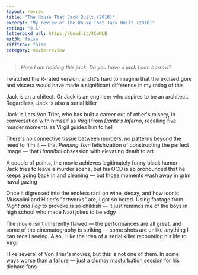 ```yaml
---
layout: review
title: "The House That Jack Built (2018)"
excerpt: "My review of The House That Jack Built (2018)"
rating: "2.5"
letterboxd_url: https://boxd.it/4CeMLB
mst3k: false
rifftrax: false
category: movie-review
---
```


<blockquote><i>Here I am holding this jack. Do you have a jack I can borrow?</i></blockquote>I watched the R-rated version, and it's hard to imagine that the excised gore and viscera would have made a significant difference in my rating of this

Jack is an architect. Or Jack is an engineer who aspires to be an architect. Regardless, Jack is also a serial killer

Jack is Lars Von Trier, who has built a career out of other's misery, in conversation with himself as Virgil from <i>Dante's Inferno</i>, recalling five murder moments as Virgil guides him to hell

There's no connective tissue between murders, no patterns beyond the need to film it — that <i>Peeping Tom</i> fetishization of constructing the perfect image — that <i>Hannibal</i> obsession with elevating death to art

A couple of points, the movie achieves legitimately funny black humor — Jack tries to leave a murder scene, but his OCD is so pronounced that he keeps going back in and cleaning — but those moments wash away in grim naval gazing

Once it digressed into the endless rant on wine, decay, and how iconic Mussolini and Hitler's "artworks" are, I got so bored. Using footage from <i>Night and Fog</i> to provoke is so childish — it just reminds me of the boys in high school who made Nazi jokes to be edgy

The movie isn't inherently flawed — the performances are all great, and some of the cinematography is striking — some shots are unlike anything I can recall seeing. Also, I like the idea of a serial killer recounting his life to Virgil

I like several of Von Trier's movies, but this is not one of them. In some ways worse than a failure — just a clumsy masturbation session for his diehard fans
